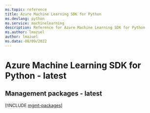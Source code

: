 ```yaml
---
ms.topic: reference
title: Azure Machine Learning SDK for Python
ms.devlang: python
ms.service: machinelearning
description: Reference for Azure Machine Learning SDK for Python
ms.author: lmazuel
author: lmazuel
ms.data: 08/09/2022
---
```

# Azure Machine Learning SDK for Python - latest

## Management packages - latest
[!INCLUDE [mgmt-packages](machine-learning-mgmt-index.md)]
